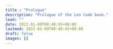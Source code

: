 ```yaml
---
title : "Prologue"
description: "Prologue of the Leo Code book."
lead: ""
date: 2022-01-09T08:48:45+00:00
lastmod: 2022-01-09T08:48:45+00:00
draft: false
images: []
---
```

